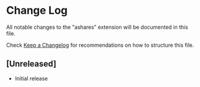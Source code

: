 # Change Log

All notable changes to the "ashares" extension will be documented in this file.

Check [Keep a Changelog](http://keepachangelog.com/) for recommendations on how to structure this file.

## [Unreleased]

- Initial release